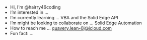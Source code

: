 - Hi, I’m @hairry46coding
- I’m interested in ...
- I’m currently learning ... VBA and the Solid Edge API
- I’m might be looking to collaborate on ... Solid Edge Automation
- How to reach me ... quavery.lean-0j@icloud.com
- Fun fact: ...

<!---
hairry46coding/hairry46coding is a ✨ special ✨ repository because its `README.md` (this file) appears on your GitHub profile.
You can click the Preview link to take a look at your changes.
--->
